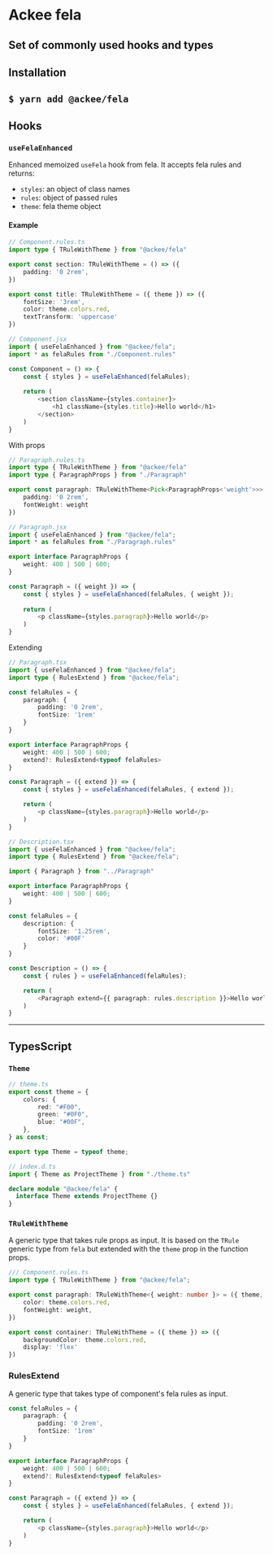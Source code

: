  # Ackee fela
 
Set of commonly used hooks and types
---
## Installation
`$ yarn add @ackee/fela`
---
## Hooks
### `useFelaEnhanced`
 Enhanced memoized `useFela` hook from fela. It accepts fela rules and returns:
 - `styles`: an object of class names 
 - `rules`: object of passed rules 
 - `theme`: fela theme object

#### Example

```typescript jsx
// Component.rules.ts
import type { TRuleWithTheme } from "@ackee/fela"

export const section: TRuleWithTheme = () => ({
    padding: '0 2rem',
})

export const title: TRuleWithTheme = ({ theme }) => ({
    fontSize: '3rem',
    color: theme.colors.red,
    textTransform: 'uppercase'
})

// Component.jsx
import { useFelaEnhanced } from "@ackee/fela";
import * as felaRules from "./Component.rules"

const Component = () => {
    const { styles } = useFelaEnhanced(felaRules);
    
    return (
        <section className={styles.container}>
            <h1 className={styles.title}>Hello world</h1>
        </section>
    )
}
```

With props

```typescript jsx
// Paragraph.rules.ts
import type { TRuleWithTheme } from "@ackee/fela"
import type { ParagraphProps } from "./Paragraph"

export const paragraph: TRuleWithTheme<Pick<ParagraphProps<'weight'>>> = ({ weight }) => ({
    padding: '0 2rem',
    fontWeight: weight
})

// Paragraph.jsx
import { useFelaEnhanced } from "@ackee/fela";
import * as felaRules from "./Paragraph.rules"

export interface ParagraphProps {
    weight: 400 | 500 | 600;
}

const Paragraph = ({ weight }) => {
    const { styles } = useFelaEnhanced(felaRules, { weight });
    
    return (
        <p className={styles.paragraph}>Hello world</p>
    )
}
```

Extending

```typescript jsx
// Paragraph.tsx
import { useFelaEnhanced } from "@ackee/fela";
import type { RulesExtend } from "@ackee/fela";

const felaRules = {
    paragraph: {
        padding: '0 2rem',
        fontSize: '1rem'
    }
}

export interface ParagraphProps {
    weight: 400 | 500 | 600;
    extend?: RulesExtend<typeof felaRules>
}

const Paragraph = ({ extend }) => {
    const { styles } = useFelaEnhanced(felaRules, { extend });

    return (
        <p className={styles.paragraph}>Hello world</p>
    )
}

// Description.tsx
import { useFelaEnhanced } from "@ackee/fela";
import type { RulesExtend } from "@ackee/fela";

import { Paragraph } from "../Paragraph"

export interface ParagraphProps {
    weight: 400 | 500 | 600;
}

const felaRules = {
    description: {
        fontSize: '1.25rem',
        color: '#00F'
    }
}

const Description = () => {
    const { rules } = useFelaEnhanced(felaRules);

    return (
        <Paragraph extend={{ paragraph: rules.description }}>Hello world</Paragraph>
    )
}
```

---
## TypesScript
### `Theme`
```typescript
// theme.ts
export const theme = {
    colors: {
        red: "#F00",
        green: "#0F0",
        blue: "#00F",
    },
} as const;

export type Theme = typeof theme;

// index.d.ts 
import { Theme as ProjectTheme } from "./theme.ts"

declare module "@ackee/fela" {
  interface Theme extends ProjectTheme {}
}
```
### `TRuleWithTheme`
A generic type that takes rule props as input. It is based on the `TRule` generic type from `fela` but extended with the `theme` prop in the function props.
```typescript
/// Component.rules.ts
import type { TRuleWithTheme } from "@ackee/fela";

export const paragraph: TRuleWithTheme<{ weight: number }> = ({ theme, weight }) => ({
    color: theme.colors.red,
    fontWeight: weight,
})

export const container: TRuleWithTheme = ({ theme }) => ({
    backgroundColor: theme.colors.red,
    display: 'flex'
})
```

### RulesExtend
A generic type that takes type of component's fela rules as input.
```typescript jsx
const felaRules = {
    paragraph: {
        padding: '0 2rem',
        fontSize: '1rem'
    }
}

export interface ParagraphProps {
    weight: 400 | 500 | 600;
    extend?: RulesExtend<typeof felaRules>
}

const Paragraph = ({ extend }) => {
    const { styles } = useFelaEnhanced(felaRules, { extend });

    return (
        <p className={styles.paragraph}>Hello world</p>
    )
}
```
